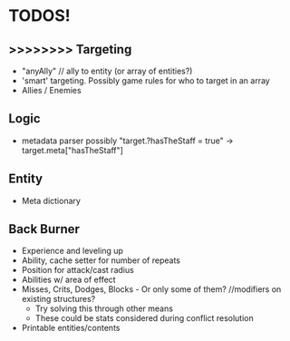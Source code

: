 # TODOS!

## >>>>>>>> Targeting
- "anyAlly" // ally to entity (or array of entities?)
- 'smart' targeting. Possibly game rules for who to target in an array
- Allies / Enemies

## Logic
- metadata parser possibly "target.?hasTheStaff = true" -> target.meta["hasTheStaff"]
 
## Entity
- Meta dictionary






## Back Burner
- Experience and leveling up
- Ability, cache setter for number of repeats
- Position for attack/cast radius
- Abilities w/ area of effect
- Misses, Crits, Dodges, Blocks - Or only some of them? //modifiers on existing structures?
    - Try solving this through other means
    - These could be stats considered during conflict resolution
- Printable entities/contents
